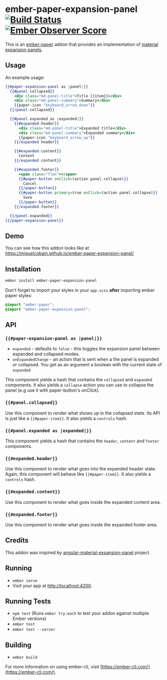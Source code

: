 # ember-paper-expansion-panel [![Build Status](https://travis-ci.org/miguelcobain/ember-paper-expansion-panel.svg?branch=master)](https://travis-ci.org/miguelcobain/ember-paper-expansion-panel) [![Ember Observer Score](http://emberobserver.com/badges/ember-paper-expansion-panel.svg)](http://emberobserver.com/addons/ember-paper-expansion-panel)

This is an [ember-paper](https://github.com/miguelcobain/ember-paper) addon that provides an implementation of [material expansion panels](https://material.io/guidelines/components/expansion-panels.html).

## Usage

An example usage:

```hbs
{{#paper-expansion-panel as |panel|}}
  {{#panel.collapsed}}
    <div class="md-panel-title">Title {{item}}</div>
    <div class="md-panel-summary">Summary</div>
    {{paper-icon "keyboard_arrow_down"}}
  {{/panel.collapsed}}

  {{#panel.expanded as |expanded|}}
    {{#expanded.header}}
      <div class="md-panel-title">Expanded title</div>
      <div class="md-panel-summary">Expanded summary</div>
      {{paper-icon "keyboard_arrow_up"}}
    {{/expanded.header}}

    {{#expanded.content}}
      Content
    {{/expanded.content}}

    {{#expanded.footer}}
      <span class="flex"></span>
      {{#paper-button onClick=(action panel.collapse)}}
        Cancel
      {{/paper-button}}
      {{#paper-button primary=true onClick=(action panel.collapse)}}
        Save
      {{/paper-button}}
    {{/expanded.footer}}

  {{/panel.expanded}}
{{/paper-expansion-panel}}
```

## Demo

You can see how this addon looks like at https://miguelcobain.github.io/ember-paper-expansion-panel/

## Installation

```bash
ember install ember-paper-expansion-panel
```

Don't forget to import your styles in your `app.scss` **after** importing ember paper styles:

```scss
@import "ember-paper";
@import "ember-paper-expansion-panel";
```

## API

### `{{#paper-expansion-panel as |panel|}}`

- `expanded` - defaults to `false` - this toggles the expansion panel between expanded and collapsed modes.
- `onExpandedChange` - an action that is sent when a the panel is expanded or collapsed. You get as an argument a boolean with the current state of `expanded`

This component yields a hash that contains the `collapsed` and `expanded` components.
It also yields a `collapse` action you can use to collapse the panel (e.g use it with paper-button's onClick).

### `{{#panel.collapsed}}`

Use this component to render what shows up in the collapsed state.
Its API is just like a `{{#paper-item}}`. It also yields a `controls` hash.


### `{{#panel.expanded as |expanded|}}`

This component yields a hash that contains the `header`, `content` and `footer` components.

### `{{#expanded.header}}`

Use this component to render what goes into the expanded header state.
Again, this component will behave like `{{#paper-item}}`. It also yields a `controls` hash.

### `{{#expanded.content}}`

Use this component to render what goes inside the expanded content area.

### `{{#expanded.footer}}`

Use this component to render what goes inside the expanded footer area.


## Credits

This addon was inspired by [angular-material-expansion-panel](https://github.com/B-3PO/angular-material-expansion-panel) project.

## Running

* `ember serve`
* Visit your app at [http://localhost:4200](http://localhost:4200).

## Running Tests

* `npm test` (Runs `ember try:each` to test your addon against multiple Ember versions)
* `ember test`
* `ember test --server`

## Building

* `ember build`

For more information on using ember-cli, visit [https://ember-cli.com/](https://ember-cli.com/).

